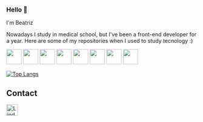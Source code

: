 ### Hello 👋

I'm Beatriz

Nowadays I study in medical school, but I've been a front-end developer for a year. Here are some of my repositories when I used to study tecnology :)

<div style={{display: 'flex'}}>
<img src="https://cdn.jsdelivr.net/gh/devicons/devicon/icons/html5/html5-original.svg" width="40" height="40" />
<img src="https://cdn.jsdelivr.net/gh/devicons/devicon/icons/css3/css3-original.svg" width="40" height="40" />
<img src="https://cdn.jsdelivr.net/gh/devicons/devicon/icons/javascript/javascript-original.svg" width="40" height="40" />
<img src="https://cdn.jsdelivr.net/gh/devicons/devicon/icons/python/python-original.svg" width="40" height="40" />
<img src="https://cdn.jsdelivr.net/gh/devicons/devicon/icons/mysql/mysql-original-wordmark.svg" width="40" height="40" />
<img src="https://cdn.jsdelivr.net/gh/devicons/devicon/icons/react/react-original.svg" width="40" height="40" />
<img src="https://cdn.jsdelivr.net/gh/devicons/devicon/icons/nodejs/nodejs-original.svg" width="40" height="40" />
<img src="https://cdn.jsdelivr.net/gh/devicons/devicon/icons/nextjs/nextjs-line.svg" width="40" height="40" />    
</div>      
          
[![Top Langs](https://github-readme-stats.vercel.app/api/top-langs/?username=lopsbea&layout=compact)](https://github.com/anuraghazra/github-readme-stats)

## Contact

[<img src='https://img.shields.io/badge/LinkedIn-0077B5?style=for-the-badge&logo=linkedin&logoColor=white' alt='Lindekin' height='30'>](https://www.linkedin.com/in/beatriz-lopesds)

